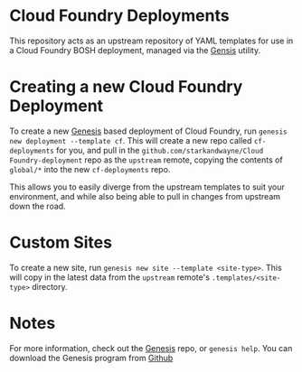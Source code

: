 Cloud Foundry Deployments
======================================

This repository acts as an upstream repository of YAML templates for use
in a Cloud Foundry BOSH deployment, managed via the [Gensis][1] utility.

Creating a new Cloud Foundry Deployment
======================================

To create a new [Genesis][1] based deployment of Cloud Foundry, run
`genesis new deployment --template cf`. This will create a new repo
called `cf-deployments` for you, and pull in the
`github.com/starkandwayne/Cloud Foundry-deployment` repo as the `upstream` remote,
copying the contents of `global/*` into the new `cf-deployments` repo.

This allows you to easily diverge from the upstream templates to suit your
environment, and while also being able to pull in changes from upstream down
the road.

Custom Sites
======================================

To create a new site, run `genesis new site --template <site-type>`. This
will copy in the latest data from the `upstream` remote's `.templates/<site-type>`
directory.

Notes
======================================

For more information, check out the [Genesis][1] repo, or `genesis help`.
You can download the Genesis program from [Github][1]

[1]: https://github.com/starkandwayne/genesis
